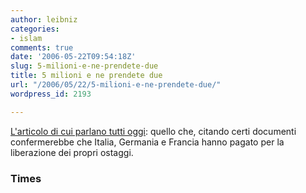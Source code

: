 ```yaml
---
author: leibniz
categories:
- islam
comments: true
date: '2006-05-22T09:54:18Z'
slug: 5-milioni-e-ne-prendete-due
title: 5 milioni e ne prendete due
url: "/2006/05/22/5-milioni-e-ne-prendete-due/"
wordpress_id: 2193

---
```

[L'articolo di cui parlano tutti oggi](http://www.timesonline.co.uk/article/0,,3-2191229,00.html): quello che, citando certi documenti confermerebbe che Italia, Germania e Francia hanno pagato per la liberazione dei propri ostaggi.


### Times
